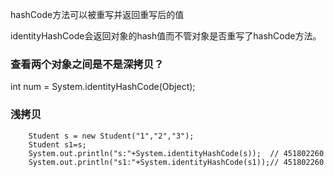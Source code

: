 
hashCode方法可以被重写并返回重写后的值

identityHashCode会返回对象的hash值而不管对象是否重写了hashCode方法。

### 查看两个对象之间是不是深拷贝？

int num = System.identityHashCode(Object);

### 浅拷贝

        Student s = new Student("1","2","3");
        Student s1=s;
        System.out.println("s:"+System.identityHashCode(s));  // 451802260
        System.out.println("s1:"+System.identityHashCode(s1));// 451802260
